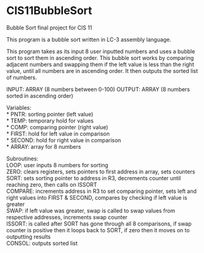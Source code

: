 # CIS11BubbleSort
Bubble Sort final project for CIS 11 

This program is a bubble sort written in LC-3 assembly language.

 This program takes as its input 8 user inputted numbers and uses a bubble sort
 to sort them in ascending order. This bubble sort works by comparing adjacent
 numbers and swapping them if the left value is less than the right value, until
 all numbers are in ascending order. It then outputs the sorted list of numbers.

 INPUT: ARRAY (8 numbers between 0-100)
 OUTPUT: ARRAY (8 numbers sorted in ascending order)

 Variables:    
        * PNTR: sorting pointer (left value)  <br>
        * TEMP: temporary hold for values  <br>
        * COMP: comparing pointer (right value)  <br>
        * FIRST: hold for left value in comparison  <br>
        * SECOND: hold for right value in comparison  <br>
        * ARRAY: array for 8 numbers  <br>

 Subroutines:    
        LOOP: user inputs 8 numbers for sorting  <br>
        ZERO: clears registers, sets pointers to first address in array,
              sets counters <br>
        SORT: sets sorting pointer to address in R3, decrements counter
              until reaching zero, then calls on ISSORT  <br>
        COMPARE: increments address in R3 to set comparing pointer,
             sets left and right values into FIRST & SECOND,
             compares by checking if left value is greater  <br>
        SWAP: if left value was greater, swap is called to swap values
              from respective addresses, increments swap counter  <br>
        ISSORT: is called after SORT has gone through all 8 comparisons,
                if swap counter is positive then it loops back to SORT,
                if zero then it moves on to outputting results  <br>
        CONSOL: outputs sorted list
